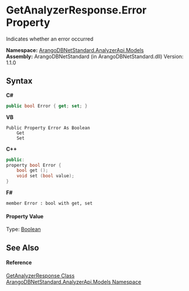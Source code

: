 # GetAnalyzerResponse.Error Property 
 

Indicates whether an error occurred

**Namespace:**&nbsp;<a href="a2e54104-4ead-c0d1-eaad-3d92d56c8fb7">ArangoDBNetStandard.AnalyzerApi.Models</a><br />**Assembly:**&nbsp;ArangoDBNetStandard (in ArangoDBNetStandard.dll) Version: 1.1.0

## Syntax

**C#**<br />
``` C#
public bool Error { get; set; }
```

**VB**<br />
``` VB
Public Property Error As Boolean
	Get
	Set
```

**C++**<br />
``` C++
public:
property bool Error {
	bool get ();
	void set (bool value);
}
```

**F#**<br />
``` F#
member Error : bool with get, set

```


#### Property Value
Type: <a href="https://docs.microsoft.com/dotnet/api/system.boolean" target="_blank" rel="noopener noreferrer">Boolean</a>

## See Also


#### Reference
<a href="75bd7315-9616-297f-8499-4dc9251c3646">GetAnalyzerResponse Class</a><br /><a href="a2e54104-4ead-c0d1-eaad-3d92d56c8fb7">ArangoDBNetStandard.AnalyzerApi.Models Namespace</a><br />